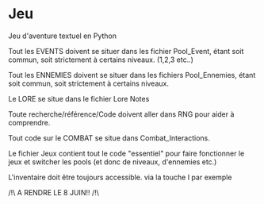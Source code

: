 # Jeu
Jeu d'aventure textuel en Python

Tout les EVENTS doivent se situer dans les fichier Pool_Event, étant soit commun, soit strictement à certains niveaux. (1,2,3 etc..)

Tout les ENNEMIES doivent se situer dans les fichiers Pool_Ennemies, étant soit commun, soit strictement à certains niveaux.

Le LORE se situe dans le fichier Lore Notes

Toute recherche/référence/Code doivent aller dans RNG pour aider à comprendre.

Tout code sur le COMBAT se situe dans Combat_Interactions.

Le fichier Jeux contient tout le code "essentiel" pour faire fonctionner le jeux et switcher les pools (et donc de niveaux, d'ennemies etc.)

L'inventaire doit être toujours accessible. via la touche I par exemple

/!\  A RENDRE LE 8 JUIN!!  /!\
